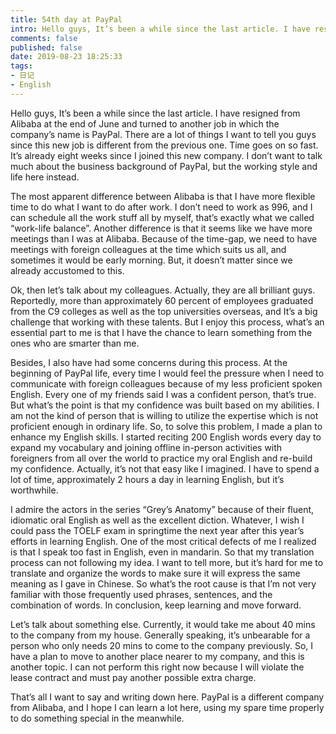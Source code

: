 ```yaml
---
title: 54th day at PayPal
intro: Hello guys, It’s been a while since the last article. I have resigned from Alibaba at the end of June and turned to another job in which the company’s name is PayPal. There are a lot of things I want to tell you guys since this new job is different from the previous one. Time goes on so fast. It’s already eight weeks since I joined this new company. I don’t want to talk much about the business background of PayPal, but the working style and life here instead.  
comments: false
published: false
date: 2019-08-23 18:25:33
tags:
- 日记
- English
---
```


Hello guys, It’s been a while since the last article. I have resigned from Alibaba at the end of June and turned to another job in which the company’s name is PayPal. There are a lot of things I want to tell you guys since this new job is different from the previous one. Time goes on so fast. It’s already eight weeks since I joined this new company. I don’t want to talk much about the business background of PayPal, but the working style and life here instead.

The most apparent difference between Alibaba is that I have more flexible time to do what I want to do after work. I don’t need to work as 996, and I can schedule all the work stuff all by myself, that’s exactly what we called “work-life balance”. Another difference is that it seems like we have more meetings than I was at Alibaba. Because of the time-gap, we need to have meetings with foreign colleagues at the time which suits us all, and sometimes it would be early morning. But, it doesn’t matter since we already accustomed to this.

Ok, then let’s talk about my colleagues. Actually, they are all brilliant guys. Reportedly, more than approximately 60 percent of employees graduated from the C9 colleges as well as the top universities overseas, and It’s a big challenge that working with these talents. But I enjoy this process, what’s an essential part to me is that I have the chance to learn something from the ones who are smarter than me.

Besides, I also have had some concerns during this process. At the beginning of PayPal life, every time I would feel the pressure when I need to communicate with foreign colleagues because of my less proficient spoken English. Every one of my friends said I was a confident person, that’s true. But what’s the point is that my confidence was built based on my abilities. I am not the kind of person that is willing to utilize the expertise which is not proficient enough in ordinary life. So, to solve this problem, I made a plan to enhance my English skills. I started reciting 200 English words every day to expand my vocabulary and joining offline in-person activities with foreigners from all over the world to practice my oral English and re-build my confidence. Actually, it’s not that easy like I imagined. I have to spend a lot of time, approximately 2 hours a day in learning English, but it’s worthwhile.

I admire the actors in the series “Grey’s Anatomy” because of their fluent, idiomatic oral English as well as the excellent diction. Whatever, I wish I could pass the TOELF exam in springtime the next year after this year’s efforts in learning English. One of the most critical defects of me I realized is that I speak too fast in English, even in mandarin. So that my translation process can not following my idea. I want to tell more, but it’s hard for me to translate and organize the words to make sure it will express the same meaning as I gave in Chinese. So what’s the root cause is that I’m not very familiar with those frequently used phrases, sentences, and the combination of words. In conclusion, keep learning and move forward.

Let’s talk about something else. Currently, it would take me about 40 mins to the company from my house. Generally speaking, it’s unbearable for a person who only needs 20 mins to come to the company previously. So, I have a plan to move to another place nearer to my company, and this is another topic. I can not perform this right now because I will violate the lease contract and must pay another possible extra charge.

That’s all I want to say and writing down here. PayPal is a different company from Alibaba, and I hope I can learn a lot here, using my spare time properly to do something special in the meanwhile.
